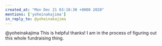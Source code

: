 ```yaml
---
created_at: "Mon Dec 21 03:10:30 +0000 2020"
mentions: ['yoheinakajima']
in_reply_to: @yoheinakajima
---
```


@yoheinakajima This is helpful thanks! I am in the process of figuring out this whole fundraising thing.